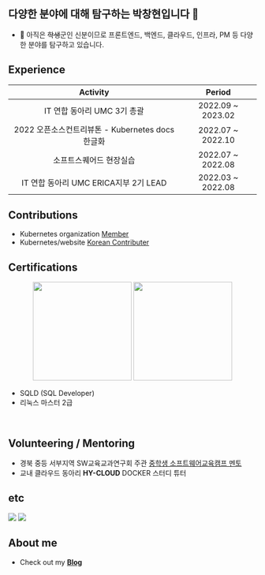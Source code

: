 
## 다양한 분야에 대해 탐구하는 박창현입니다 👋
- 🔭 아직은 <strike>학생</strike>군인 신분이므로 프론트엔드, 백엔드, 클라우드, 인프라, PM 등 다양한 분야를 탐구하고 있습니다.

## Experience
|Activity|Period|
|:------:|:-----:|
| IT 연합 동아리 UMC 3기 총괄 | 2022.09 ~ 2023.02 |
| 2022 오픈소스컨트리뷰톤 - Kubernetes docs 한글화 | 2022.07 ~ 2022.10 |
| 소프트스퀘어드 현장실습 | 2022.07 ~ 2022.08 |
| IT 연합 동아리 UMC ERICA지부 2기 LEAD | 2022.03 ~ 2022.08 |

## Contributions
- Kubernetes organization [Member](https://github.com/orgs/kubernetes/people?query=kid-chang)
- Kubernetes/website [Korean Contributer](https://github.com/kubernetes/website/pulls?q=author%3Akid-chang)

## Certifications
<p align="center">
  <a href="https://www.credly.com/badges/18e2614f-5c6a-4fa8-b4a3-69803aecc9c9/public_url"><img width=200 src="https://github.com/user-attachments/assets/0799b43d-d55c-453e-bc24-b4de21b864df"/></a>
  <a href="https://www.credly.com/badges/2e4f2c6d-7905-40c5-98cb-9f2383f49bd4/public_url"><img width=200 src="https://github.com/user-attachments/assets/b5ab3075-a7b8-4832-b457-378cff37ffd6"/></a>
</p>

- SQLD (SQL Developer)
- 리눅스 마스터 2급

<br/>

## Volunteering / Mentoring
- 경북 중등 서부지역 SW교육교과연구회 주관 [중학생 소프트웨어교육캠프 멘토](http://m.tgedunews.com/view.php?idx=13080)
- 교내 클라우드 동아리 **HY-CLOUD** DOCKER 스터디 튜터

## etc
<img src="http://mazassumnida.wtf/api/v2/generate_badge?boj=pch3320"/>
<img src="https://github-readme-stats.vercel.app/api?username=kid-chang&theme=vue&show_icons=true"/>

## About me
- Check out my **[Blog](https://kid-chang.tistory.com/)**
